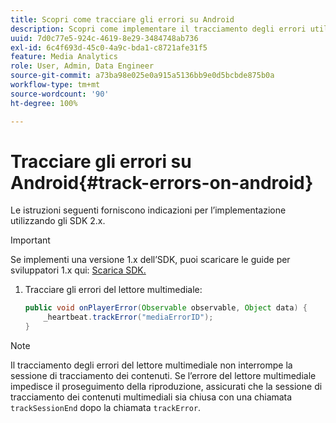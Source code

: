 ```yaml
---
title: Scopri come tracciare gli errori su Android
description: Scopri come implementare il tracciamento degli errori utilizzando Media SDK su Android.
uuid: 7d0c77e5-924c-4619-8e29-3484748ab736
exl-id: 6c4f693d-45c0-4a9c-bda1-c8721afe31f5
feature: Media Analytics
role: User, Admin, Data Engineer
source-git-commit: a73ba98e025e0a915a5136bb9e0d5bcbde875b0a
workflow-type: tm+mt
source-wordcount: '90'
ht-degree: 100%

---
```


# Tracciare gli errori su Android{#track-errors-on-android}

Le istruzioni seguenti forniscono indicazioni per l’implementazione utilizzando gli SDK 2.x.

>[!IMPORTANT]
>
>Se implementi una versione 1.x dell’SDK, puoi scaricare le guide per sviluppatori 1.x qui: [Scarica SDK.](/help/getting-started/download-sdks.md)

1. Tracciare gli errori del lettore multimediale:

   ```java
   public void onPlayerError(Observable observable, Object data) {  
       _heartbeat.trackError("mediaErrorID");
   }
   ```

>[!NOTE]
>
>Il tracciamento degli errori del lettore multimediale non interrompe la sessione di tracciamento dei contenuti. Se l’errore del lettore multimediale impedisce il proseguimento della riproduzione, assicurati che la sessione di tracciamento dei contenuti multimediali sia chiusa con una chiamata `trackSessionEnd` dopo la chiamata `trackError`.
